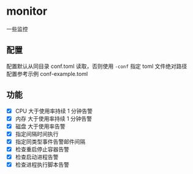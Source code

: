 # monitor
一些监控

## 配置
配置默认从同目录 conf.toml 读取，否则使用 `-conf` 指定 toml 文件绝对路径  
配置参考示例 conf-example.toml  

## 功能
- [x] CPU 大于使用率持续 1 分钟告警
- [x] 内存 大于使用率持续 1 分钟告警
- [x] 磁盘 大于使用率告警
- [x] 指定间隔时间执行
- [x] 指定同类型事件告警邮件间隔
- [x] 检查重启停止容器告警
- [x] 检查启动进程告警
- [x] 检查进程执行脚本告警

